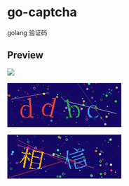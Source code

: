 # go-captcha
golang 验证码


## Preview

![](./previews/test.png) 

![](./previews/test_1.png) 

![](./previews/test_2.png)